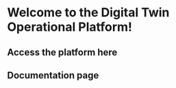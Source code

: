 # Welcome to the Digital Twin Operational Platform!

## Access the platform here

## Documentation page 
